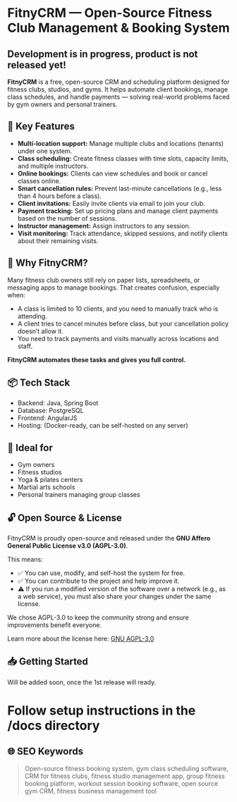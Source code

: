 # FitnyCRM — Open-Source Fitness Club Management & Booking System

## Development is in progress, product is not released yet!

**FitnyCRM** is a free, open-source CRM and scheduling platform designed for fitness clubs, studios, and gyms. It helps automate client bookings, manage class schedules, and handle payments — solving real-world problems faced by gym owners and personal trainers.

## 🚀 Key Features

- **Multi-location support:** Manage multiple clubs and locations (tenants) under one system.
- **Class scheduling:** Create fitness classes with time slots, capacity limits, and multiple instructors.
- **Online bookings:** Clients can view schedules and book or cancel classes online.
- **Smart cancellation rules:** Prevent last-minute cancellations (e.g., less than 4 hours before a class).
- **Client invitations:** Easily invite clients via email to join your club.
- **Payment tracking:** Set up pricing plans and manage client payments based on the number of sessions.
- **Instructor management:** Assign instructors to any session.
- **Visit monitoring:** Track attendance, skipped sessions, and notify clients about their remaining visits.

## 🧠 Why FitnyCRM?

Many fitness club owners still rely on paper lists, spreadsheets, or messaging apps to manage bookings. That creates confusion, especially when:

- A class is limited to 10 clients, and you need to manually track who is attending.
- A client tries to cancel minutes before class, but your cancellation policy doesn’t allow it.
- You need to track payments and visits manually across locations and staff.

**FitnyCRM automates these tasks and gives you full control.**

## 📦 Tech Stack

- Backend: Java, Spring Boot
- Database: PostgreSQL
- Frontend: AngularJS
- Hosting: (Docker-ready, can be self-hosted on any server)

## 🎯 Ideal for

- Gym owners
- Fitness studios
- Yoga & pilates centers
- Martial arts schools
- Personal trainers managing group classes

## 🔓 Open Source & License

FitnyCRM is proudly open-source and released under the **GNU Affero General Public License v3.0 (AGPL-3.0)**.

This means:

- ✅ You can use, modify, and self-host the system for free.
- ✅ You can contribute to the project and help improve it.
- ⚠️ If you run a modified version of the software over a network (e.g., as a web service), you must also share your changes under the same license.

We chose AGPL-3.0 to keep the community strong and ensure improvements benefit everyone.

Learn more about the license here: [GNU AGPL-3.0](https://www.gnu.org/licenses/agpl-3.0.html)

## 📥 Getting Started

Will be added soon, once the 1st release will ready.

# Follow setup instructions in the /docs directory

## 🌐 SEO Keywords

> Open-source fitness booking system, gym class scheduling software, CRM for fitness clubs, fitness studio management app, group fitness booking platform, workout session booking software, open source gym CRM, fitness business management tool